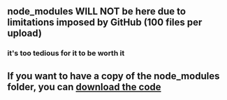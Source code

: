 ## node_modules WILL NOT be here due to limitations imposed by GitHub (100 files per upload)
### it's too tedious for it to be worth it

## If you want to have a copy of the node_modules folder, you can [download the code](https://github.com/RBXQoL/RBXQoL/releases/download/beta-v0.1.10.1/Open.Source.Code.v0.1.10.1.zip)